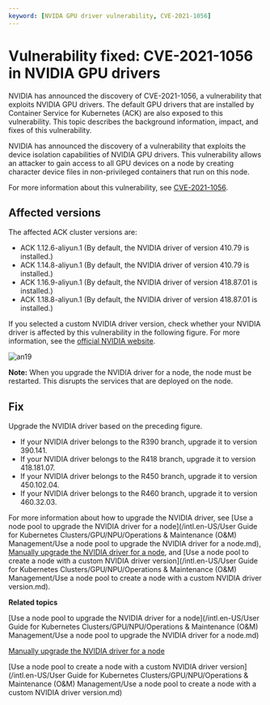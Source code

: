 ```yaml
---
keyword: [NVIDA GPU driver vulnerability, CVE-2021-1056]
---
```


# Vulnerability fixed: CVE-2021-1056 in NVIDIA GPU drivers

NVIDIA has announced the discovery of CVE-2021-1056, a vulnerability that exploits NVIDIA GPU drivers. The default GPU drivers that are installed by Container Service for Kubernetes \(ACK\) are also exposed to this vulnerability. This topic describes the background information, impact, and fixes of this vulnerability.

NVIDIA has announced the discovery of a vulnerability that exploits the device isolation capabilities of NVIDIA GPU drivers. This vulnerability allows an attacker to gain access to all GPU devices on a node by creating character device files in non-privileged containers that run on this node.

For more information about this vulnerability, see [CVE-2021-1056](https://nvidia.custhelp.com/app/answers/detail/a_id/5142).

## Affected versions

The affected ACK cluster versions are:

-   ACK 1.12.6-aliyun.1 \(By default, the NVIDIA driver of version 410.79 is installed.\)
-   ACK 1.14.8-aliyun.1 \(By default, the NVIDIA driver of version 410.79 is installed.\)
-   ACK 1.16.9-aliyun.1 \(By default, the NVIDIA driver of version 418.87.01 is installed.\)
-   ACK 1.18.8-aliyun.1 \(By default, the NVIDIA driver of version 418.87.01 is installed.\)

If you selected a custom NVIDIA driver version, check whether your NVIDIA driver is affected by this vulnerability in the following figure. For more information, see the [official NVIDIA website](https://nvidia.custhelp.com/app/answers/detail/a_id/5142).

![an19](https://static-aliyun-doc.oss-accelerate.aliyuncs.com/assets/img/en-US/8737530261/p262160.png)

**Note:** When you upgrade the NVIDIA driver for a node, the node must be restarted. This disrupts the services that are deployed on the node.

## Fix

Upgrade the NVIDIA driver based on the preceding figure.

-   If your NVIDIA driver belongs to the R390 branch, upgrade it to version 390.141.
-   If your NVIDIA driver belongs to the R418 branch, upgrade it to version 418.181.07.
-   If your NVIDIA driver belongs to the R450 branch, upgrade it to version 450.102.04.
-   If your NVIDIA driver belongs to the R460 branch, upgrade it to version 460.32.03.

For more information about how to upgrade the NVIDIA driver, see [Use a node pool to upgrade the NVIDIA driver for a node](/intl.en-US/User Guide for Kubernetes Clusters/GPU/NPU/Operations & Maintenance (O&M) Management/Use a node pool to upgrade the NVIDIA driver for a node.md), [Manually upgrade the NVIDIA driver for a node](), and [Use a node pool to create a node with a custom NVIDIA driver version](/intl.en-US/User Guide for Kubernetes Clusters/GPU/NPU/Operations & Maintenance (O&M) Management/Use a node pool to create a node with a custom NVIDIA driver version.md).

**Related topics**  


[Use a node pool to upgrade the NVIDIA driver for a node](/intl.en-US/User Guide for Kubernetes Clusters/GPU/NPU/Operations & Maintenance (O&M) Management/Use a node pool to upgrade the NVIDIA driver for a node.md)

[Manually upgrade the NVIDIA driver for a node]()

[Use a node pool to create a node with a custom NVIDIA driver version](/intl.en-US/User Guide for Kubernetes Clusters/GPU/NPU/Operations & Maintenance (O&M) Management/Use a node pool to create a node with a custom NVIDIA driver version.md)

